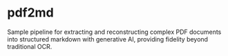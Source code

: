 # pdf2md
Sample pipeline for extracting and reconstructing complex PDF documents into structured markdown with generative AI, providing fidelity beyond traditional OCR.
